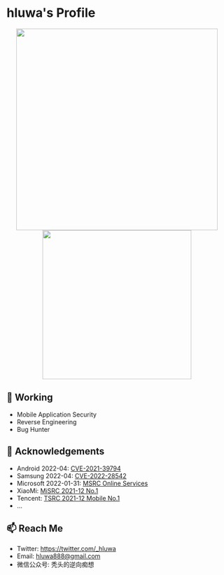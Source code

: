 # hluwa's Profile

<p align="center">
  <img src = "https://github-readme-stats.vercel.app/api?username=hluwa&show_icons=true&hide_border=true&theme=graywhite&include_all_commits=true&count_private=true" width = 460>
  <img src = "https://github-readme-stats.vercel.app/api/top-langs/?username=hluwa&layout=compact&hide_border=true&langs_count=10&theme=graywhite&include_all_commits=true&count_private=true" width = 340>
</p>

## 🔭 Working

- Mobile Application Security
- Reverse Engineering
- Bug Hunter

## 🌱 Acknowledgements
- Android 2022-04: [CVE-2021-39794](https://source.android.com/docs/security/bulletin/2022-04-01)
- Samsung 2022-04: [CVE-2022-28542](https://security.samsungmobile.com/serviceWeb.smsb)
- Microsoft 2022-01-31: [MSRC Online Services](https://msrc.microsoft.com/update-guide/acknowledgement/online)
- XiaoMi: [MiSRC 2021-12 No.1](https://sec.xiaomi.com/#/hero) 
- Tencent: [TSRC 2021-12 Mobile No.1](https://security.tencent.com/index.php/thanks?ranktype=month&vulntype=mobile&year=2021&month=12)
- ...

## 📫 Reach Me

- Twitter: https://twitter.com/_hluwa
- Email: hluwa888@gmail.com
- 微信公众号: 秃头的逆向痴想


<!--
**hluwa/hluwa** is a ✨ _special_ ✨ repository because its `README.md` (this file) appears on your GitHub profile.

Here are some ideas to get you started:

- 🔭 I’m currently working on ...
- 🌱 I’m currently learning ...
- 👯 I’m looking to collaborate on ...
- 🤔 I’m looking for help with ...
- 💬 Ask me about ...
- 📫 How to reach me: ...
- 😄 Pronouns: ...
- ⚡ Fun fact: ...
-->
